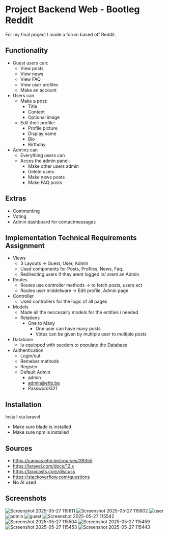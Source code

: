 
# Project Backend Web - Bootleg Reddit

For my final project I made a forum based off Reddit.


    

## Functionality

- Guest users can:
    - View posts
    - View news
    - View FAQ
    - View user profiles
    - Make an account
- Users can
    - Make a post:
        - Title
        - Content
        - Optional image
    - Edit their profile:
        - Profile picture
        - Display name
        - Bio
        - Birthday
- Admins can
    - Everything users can
    - Acces the admin panel:
        - Make other users admin
        - Delete users
        - Make news posts
        - Make FAQ posts

## Extras
- Commenting
- Voting
- Admin dashboard for contactmessages

## Implementation Technical Requirements Assignment
- Views
    - 3 Layouts -> Guest, User, Admin
    - Used components for Posts, Profiles, News, Faq..
    - Redirecting users if they arent logged in/ arent an Admin
- Routes
    - Routes use controller methods -> to fetch posts, users ect
    - Routes user middelware -> Edit profile, Admin page
- Controller
    - Used controllers for the logic of all pages
- Models
    - Made all the neccesairy models for the entities i needed
    - Relations
        - One to Many
            - One user can have many posts
            - Votes can be given by multiple user to multiple posts
- Database
    - Is equipped with seeders to populate the Database
- Authentication
    - Login/out
    - Remeber methods
    - Register
    - Default Admin
        - admin
        - admin@ehb.be
        - Password!321
## Installation

Install via laravel

- Make sure blade is installed
- Make sure npm is installed


    
## Sources
- https://canvas.ehb.be/courses/39355
- https://laravel.com/docs/12.x
- https://laracasts.com/discuss
- https://stackoverflow.com/questions
- No AI used
## Screenshots
![Screenshot 2025-05-27 115611](https://github.com/user-attachments/assets/a11e3cb9-1b0e-4eaa-8738-c43af666e805)
![Screenshot 2025-05-27 115602](https://github.com/user-attachments/assets/20d63ce0-4c37-48a7-adb1-3f823a84ac43)
![user](https://github.com/user-attachments/assets/a1c9aeaf-5fa5-4d81-858f-a97da1151bb7)
![admin](https://github.com/user-attachments/assets/a25756f3-2b88-4616-af03-e63661f2a329)
![guest](https://github.com/user-attachments/assets/5328b673-1ce6-4479-9d68-de260b18db1f)
![Screenshot 2025-05-27 115542](https://github.com/user-attachments/assets/287ef4d2-e91b-4f84-bf91-775b4bcdb65a)
![Screenshot 2025-05-27 115504](https://github.com/user-attachments/assets/ffbcb3d4-b380-4c85-84ea-7c80b0128c18)
![Screenshot 2025-05-27 115459](https://github.com/user-attachments/assets/0def3a83-43c4-46a4-b48f-0796af0195b8)
![Screenshot 2025-05-27 115453](https://github.com/user-attachments/assets/f1b28ad4-6733-4feb-8a42-20f378e70ed0)
![Screenshot 2025-05-27 115443](https://github.com/user-attachments/assets/9997f646-1ae3-4bee-bb21-be66f9d07033)

